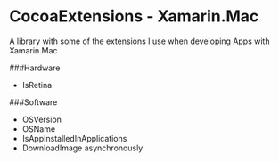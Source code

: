 CocoaExtensions - Xamarin.Mac
==============

A library with some of the extensions I use when developing Apps with Xamarin.Mac

###Hardware
* IsRetina

###Software
* OSVersion
* OSName
* IsAppInstalledInApplications
* DownloadImage asynchronously